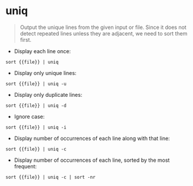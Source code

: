# uniq

> Output the unique lines from the given input or file.
> Since it does not detect repeated lines unless they are adjacent, we need to sort them first.

- Display each line once:

`sort {{file}} | uniq`

- Display only unique lines:

`sort {{file}} | uniq -u`

- Display only duplicate lines:

`sort {{file}} | uniq -d`

- Ignore case:

`sort {{file}} | uniq -i`

- Display number of occurrences of each line along with that line:

`sort {{file}} | uniq -c`

- Display number of occurrences of each line, sorted by the most frequent:

`sort {{file}} | uniq -c | sort -nr`
